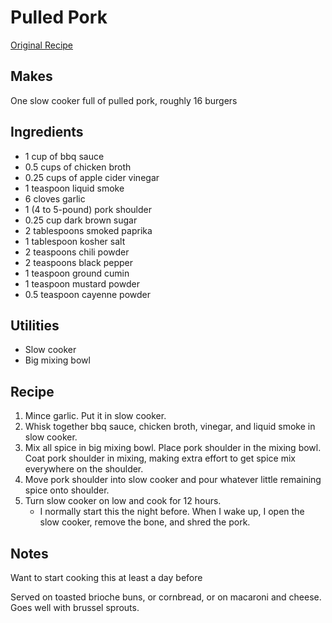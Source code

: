 # Pulled Pork

[Original Recipe](https://hostthetoast.com/slow-cooker-bbq-pulled-pork/)

## Makes

One slow cooker full of pulled pork, roughly 16 burgers

## Ingredients

- 1 cup of bbq sauce
- 0.5 cups of chicken broth
- 0.25 cups of apple cider vinegar
- 1 teaspoon liquid smoke
- 6 cloves garlic
- 1 (4 to 5-pound) pork shoulder
- 0.25 cup dark brown sugar
- 2 tablespoons smoked paprika
- 1 tablespoon kosher salt
- 2 teaspoons chili powder
- 2 teaspoons black pepper
- 1 teaspoon ground cumin
- 1 teaspoon mustard powder
- 0.5 teaspoon cayenne powder

## Utilities

- Slow cooker
- Big mixing bowl

## Recipe

1. Mince garlic. Put it in slow cooker.
2. Whisk together bbq sauce, chicken broth, vinegar, and liquid smoke in slow
   cooker.
3. Mix all spice in big mixing bowl. Place pork shoulder in the mixing bowl.
   Coat pork shoulder in mixing, making extra effort to get spice mix
   everywhere on the shoulder.
4. Move pork shoulder into slow cooker and pour whatever little remaining spice
   onto shoulder.
5. Turn slow cooker on low and cook for 12 hours.
   - I normally start this the night before. When I wake up, I open the slow
     cooker, remove the bone, and shred the pork.

## Notes

Want to start cooking this at least a day before

Served on toasted brioche buns, or cornbread, or on macaroni and cheese. Goes well with
brussel sprouts.
